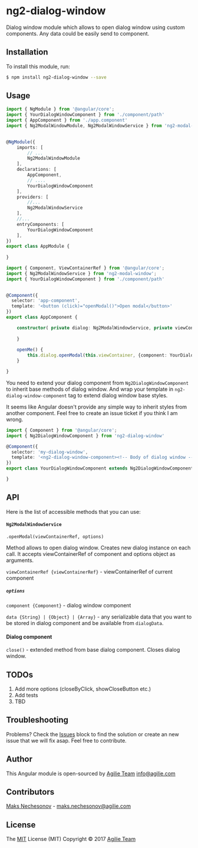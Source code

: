 # ng2-dialog-window

Dialog window module which allows to open dialog window using custom components. Any data could be easily send to component.

## Installation

To install this module, run:

```bash
$ npm install ng2-dialog-window --save
```

## Usage

```typescript
import { NgModule } from '@angular/core';
import { YourDialogWindowComponent } from './component/path'
import { AppComponent } from './app.component'
import { Ng2ModalWindowModule, Ng2ModalWindowService } from 'ng2-modal-window';

 
@NgModule({
    imports: [
        // ... 
        Ng2ModalWindowModule
    ],
    declarations: [
        AppComponent,
        // ....
        YourDialogWindowComponent
    ],
    providers: [
        //...
        Ng2ModalWindowService
    ],
    //...
    entryComponents: [
        YourDialogWindowComponent
    ],
})
export class AppModule {
 
}
```

```typescript
import { Component, ViewContainerRef } from '@angular/core';
import { Ng2ModalWindowService } from 'ng2-modal-window';
import { YourDialogWindowComponent } from './component/path'

 
@Component({
  selector: 'app-component',
  template: '<button (click)="openModal()">Open modal</button>'
})
export class AppComponent {

    constructor( private dialog: Ng2ModalWindowService, private viewContainer: ViewContainerRef) {
        
    }
    
    openMe() {
        this.dialog.openModal(this.viewContainer, {component: YourDialogWindowComponent})
    }

}
```
You need to extend your dialog component from ```Ng2DialogWindowComponent``` to inherit base methods of dialog window. And wrap your template in ```ng2-dialog-window-component``` tag to extend dialog window base styles.

It seems like Angular doesn't provide any simple way to inherit styles from another component. Feel free to create an issue ticket if you think I am wrong.

```typescript
import { Component } from '@angular/core';
import { Ng2DialogWindowComponent } from 'ng2-dialog-window'

@Component({
  selector: 'my-dialog-window',
  template: '<ng2-dialog-window-component><!-- Body of dialog window --></ng2-dialog-window-component>'
})
export class YourDialogWindowComponent extends Ng2DialogWindowComponent {

}

```
## API

Here is the list of accessible methods that you can use:

#### ```Ng2ModalWindowService```

```.openModal(viewContainerRef, options)```

Method allows to open dialog window. Creates new dialog instance on each call. It accepts viewContainerRef of component and options object as arguments.

```viewContainerRef {viewContainerRef}``` - viewContainerRef of current component

##### ```options```

```component {Component}``` - dialog window component

```data {String} | {Object} | {Array}``` - any serializable data that you want to be stored in dialog component and be available from ```dialogData```.

#### Dialog component

```close()``` - extended method from base dialog component. Closes dialog window.

## TODOs

1. Add more options (closeByClick, showCloseButton etc.)
2. Add tests
3. TBD

## Troubleshooting
Problems? Check the [Issues](https://github.com/agilie/ng2-dialog-window/issues) block 
to find the solution or create an new issue that we will fix asap. Feel free to contribute.

## Author
This Angular module is open-sourced by [Agilie Team](https://www.agilie.com) <info@agilie.com>

## Contributors

[Maks Nechesonov](https://github.com/NechiK) - <maks.nechesonov@agilie.com>

## License
The [MIT](LICENSE.MD) License (MIT) Copyright © 2017 [Agilie Team](https://www.agilie.com)
